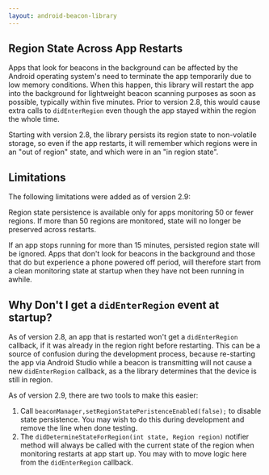 ```yaml
---
layout: android-beacon-library
---
```


## Region State Across App Restarts

Apps that look for beacons in the background can be affected by the Android operating system's need to terminate the app temporarily due to low memory conditions.  When
this happen, this library will restart the app into the background for lightweight beacon scanning purposes as soon as possible, typically within five minutes.
Prior to version 2.8, this would cause extra calls to `didEnterRegion` even though the app stayed within the region the whole time.

Starting with version 2.8, the library persists its region state to non-volatile storage, so even if the app restarts, it will remember which regions were in an "out of region" state, and which were in an "in region state".

## Limitations

The following limitations were added as of version 2.9:

Region state persistence is available only for apps monitoring 50 or fewer regions.  If more than 50 regions are monitored, state will no longer be preserved across restarts.

If an app stops running for more than 15 minutes, persisted region state will be ignored.  Apps that don't look for beacons in the background and those that do but experience a phone powered off period, will therefore start from a clean monitoring state at startup when they have not been running in awhile.

## Why Don't I get a `didEnterRegion` event at startup?

As of version 2.8, an app that is restarted won't get a `didEnterRegion` callback, if it was already in the region right before restarting.  This can be a source of confusion
during the development process, because re-starting the app via Android Studio while a beacon is transmitting will not cause a new `didEnterRegion` callback, as a the library determines that the device is still in region.

As of version 2.9, there are two tools to make this easier:

1. Call `beaconManager,setRegionStatePeristenceEnabled(false);` to disable state persistence.  You may wish to do this during development and remove the line when done testing.
2. The `didDetermineStateForRegion(int state, Region region)` notifier method will always be called with the current state of the region when monitoring restarts at app start up.  You may with to move logic here from the `didEnterRegion` callback.

